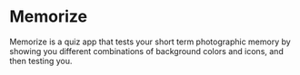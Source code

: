 # Memorize

Memorize is a quiz app that tests your short term photographic memory by showing you different combinations of background colors and icons, and then testing you.

